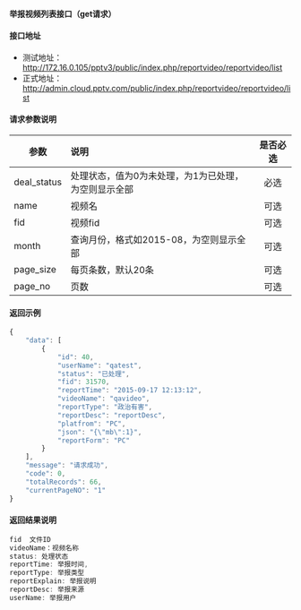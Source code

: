 #### 举报视频列表接口（get请求）

#### 接口地址
  * 测试地址：http://172.16.0.105/pptv3/public/index.php/reportvideo/reportvideo/list
  * 正式地址：http://admin.cloud.pptv.com/public/index.php/reportvideo/reportvideo/list

#### 请求参数说明
|  参数         |说明          |是否必选|
| ------------- |:-------------|:-----:|
| deal_status      | 处理状态，值为0为未处理，为1为已处理，为空则显示全部  |必选    |
| name      | 视频名           |可选    |
| fid      | 视频fid |可选    |
| month      | 查询月份，格式如2015-08，为空则显示全部           |可选    |
| page_size      | 每页条数，默认20条 |可选    |
| page_no      | 页数 |可选    |

#### 返回示例
```javascript
{
    "data": [
        {
            "id": 40,
            "userName": "qatest",
            "status": "已处理",
            "fid": 31570,
            "reportTime": "2015-09-17 12:13:12",
            "videoName": "qavideo",
            "reportType": "政治有害",
            "reportDesc": "reportDesc",
            "platfrom": "PC",
            "json": "{\"mb\":1}",
            "reportForm": "PC"
        }
    ],
    "message": "请求成功",
    "code": 0,
    "totalRecords": 66,
    "currentPageNO": "1"
}
```

#### 返回结果说明
```javascript
fid  文件ID
videoName：视频名称
status: 处理状态
reportTime: 举报时间,
reportType: 举报类型
reportExplain: 举报说明
reportDesc: 举报来源
userName: 举报用户
```